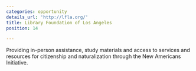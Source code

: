 ```yaml
---
categories: opportunity
details_url: 'http://lfla.org/'
title: Library Foundation of Los Angeles
position: 14

---
```


Providing in-person assistance, study materials and access to services and resources for citizenship and naturalization through the New Americans Initiative.
